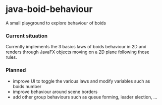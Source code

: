 # java-boid-behaviour
A small playground to explore behaviour of boids

### Current situation
Currently implements the 3 basics laws of boids behaviour in 2D and renders through JavaFX objects moving on a 2D plane following those rules.

### Planned
- improve UI to toggle the various laws and modify variables such as boids number
- improve behaviour around scene borders
- add other group behaviours such as queue forming, leader election, ...
